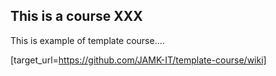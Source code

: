## This is a course XXX

This is example of template course....





[target_url=https://github.com/JAMK-IT/template-course/wiki]
